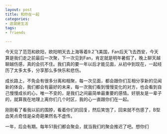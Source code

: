 ```yaml
---
layout: post
title: 和你在一起
categories:
- 这就是生活
tags:
- friends

---
```


今天见了范范和欧阳，欧阳明天去上海等着9.2飞美国，Fan后天飞去西安，今天算是我们走之前最后一次聚，下一次见到Fan，肯定就是明年暑假了，晚上聊天越聊越伤感，真的会抗不住。我们真的要一年以后才能见面，从初中到现在，一起经历了太多太多，分享那么多快乐和悲伤。

成长路上，不免会有很多分离和相聚，每一次见面，都会跟你们互相分享新的见闻新的体会，我们都会有最好的未来，每一次我们看到慢慢变化的对方，也会看到自己慢慢成长的心，唯一不变的，是我们之间最简单最重要的感情。好朋友是一辈子的，就算我在地理上离你们几个时区，我的心一直跟你们在一起。

刚刚看了看我以前的围脖，看着你们的回复，然后笑饱了，回来就不伤感了，B型血笑点奇怪是朵奇葩果然名不虚传。

 

一年，后会有期。每年51我们都会聚会，就当我们的聚会推迟了吧。想你们
